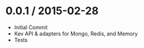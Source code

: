 
0.0.1 / 2015-02-28
==================
 - Initial Commit
 - Kev API & adapters for Mongo, Redis, and Memory
 - Tests
